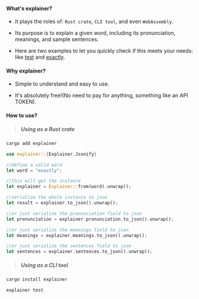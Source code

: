 #### What's explainer?

* It plays the roles of:  `Rust crate`, `CLI tool`, and even `WebAssembly`.

* Its purpose is to explain a given word, including its pronunciation, meanings, and sample sentences.

* Here are two examples to let you quickly check if this meets your needs: like [test](https://github.com/zennolux/explainer/blob/main/examples/test.json) and [exactly](https://github.com/zennolux/explainer/blob/main/examples/exactly.json).

#### Why explainer?

* Simple to understand and easy to use.

* It's absolutely free!(No need to pay for anything, something like an API TOKEN).

#### How to use?

> ##### Using as a Rust crate

```sh
cargo add explainer
```

```rust
use explainer::{Explainer,Jsonify}

//define a valid word
let word = "exactly";

//this will get the instance
let explainer = Explainer::from(word).unwrap();

//serialize the whole instance to json
let result = explainer.to_json().unwrap();

//or just serialize the pronunciation field to json
let pronunciation = explainer.pronunciation.to_json().unwrap();

//or just serialize the meanings field to json
let meanings = explainer.meanings.to_json().unwrap();

//or just serialize the sentences field to json
let sentences = explainer.sentences.to_json().unwrap();
```

> ##### Using as a CLI tool 

```sh
cargo install explainer

explainer test
```
